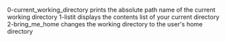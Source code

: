 0-current_working_directory prints the absolute path name of the current working directory
1-listit displays the contents list of your current directory
2-bring_me_home changes the working directory to the user's home directory

